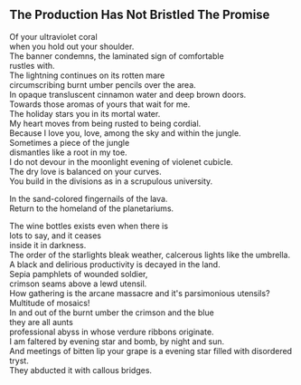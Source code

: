 The Production Has Not Bristled The Promise
-------------------------------------------
Of your ultraviolet coral  
when you hold out your shoulder.  
The banner condemns, the laminated sign of comfortable  
rustles with.  
The lightning continues on its rotten mare  
circumscribing burnt umber pencils over the area.  
In opaque transluscent cinnamon water and deep brown doors.  
Towards those aromas of yours that wait for me.  
The holiday stars you in its mortal water.  
My heart moves from being rusted to being cordial.  
Because I love you, love, among the sky and within the jungle.  
Sometimes a piece of the jungle  
dismantles like a root in my toe.  
I do not devour in the moonlight evening of violenet cubicle.  
The dry love is balanced on your curves.  
You build in the divisions as in a scrupulous university.  
  
In the sand-colored fingernails of the lava.  
Return to the homeland of the planetariums.  
  
The wine bottles exists even when there is  
lots to say, and it ceases  
inside it in darkness.  
The order of the starlights bleak weather, calcerous lights like the umbrella.  
A black and delirious productivity is decayed in the land.  
Sepia pamphlets of wounded soldier,  
crimson seams above a lewd utensil.  
How gathering is the arcane massacre and it's parsimonious utensils?  
Multitude of mosaics!  
In and out of the burnt umber the crimson and the blue  
they are all aunts  
professional abyss in whose verdure ribbons originate.  
I am faltered by evening star and bomb, by night and sun.  
And meetings of bitten lip your grape is a evening star filled with disordered tryst.  
They abducted it with callous bridges.  
